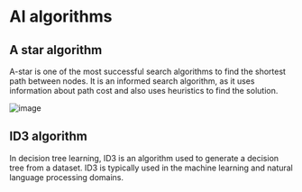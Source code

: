 # AI algorithms

## A star algorithm
A-star is one of the most successful search algorithms to find the shortest path between nodes. It is an informed search algorithm, as it uses information about path cost and also uses heuristics to find the solution.

![image](https://user-images.githubusercontent.com/36489953/79692582-4094f380-8266-11ea-8e79-3a6c7a76745a.png)

## ID3 algorithm
In decision tree learning, ID3 is an algorithm used to generate a decision tree from a dataset. ID3 is typically used in the machine learning and natural language processing domains.


